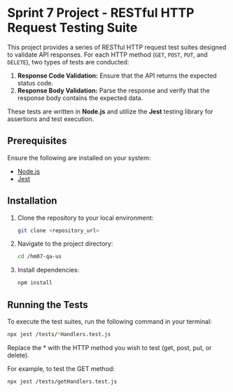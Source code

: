 # Sprint 7 Project - RESTful HTTP Request Testing Suite

This project provides a series of RESTful HTTP request test suites designed to validate API responses. For each HTTP method (`GET`, `POST`, `PUT`, and `DELETE`), two types of tests are conducted:

1. **Response Code Validation:** Ensure that the API returns the expected status code.
2. **Response Body Validation:** Parse the response and verify that the response body contains the expected data.

These tests are written in **Node.js** and utilize the **Jest** testing library for assertions and test execution.

## Prerequisites

Ensure the following are installed on your system:

- [Node.js](https://nodejs.org/)
- [Jest](https://jestjs.io/)

## Installation

1. Clone the repository to your local environment:
    ```bash
    git clone <repository_url>
    ```
   
2. Navigate to the project directory:
    ```bash
    cd /hm07-qa-us
    ```

3. Install dependencies:
    ```bash
    npm install
    ```

## Running the Tests

To execute the test suites, run the following command in your terminal:

```bash
npx jest /tests/*Handlers.test.js
```

Replace the * with the HTTP method you wish to test (get, post, put, or delete).

For example, to test the GET method:

```bash
npx jest /tests/getHandlers.test.js
```